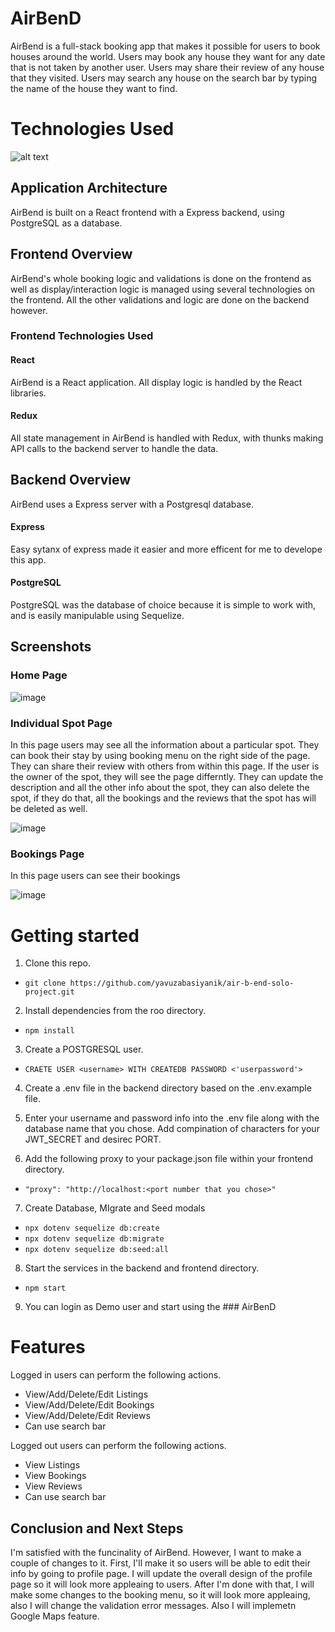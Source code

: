 # AirBenD

AirBend is a full-stack booking app that makes it possible for users to book houses around the world.	Users may book any house they want for any date that is not taken by another user. Users may share their review of any house that they visited. Users may search any house on the search bar by typing the name of the house they want to find.


# Technologies Used
![alt text](https://cdn.discordapp.com/attachments/940373033745547298/952466845057843210/technologies.png)

## Application Architecture

AirBend is built on a React frontend with a Express backend, using PostgreSQL as a database. 


## Frontend Overview

AirBend's whole booking logic and validations is done on the frontend as well as display/interaction logic is managed using several technologies on the frontend. All the other validations and logic are done on the backend however.

### Frontend Technologies Used

#### React 

AirBend is a React application. All display logic is handled by the React libraries.

#### Redux 

All state management in AirBend is handled with Redux, with thunks making API calls to the backend server to handle the data.

## Backend Overview

AirBend uses a Express server with a Postgresql database.

#### Express

Easy sytanx of express made it easier and more efficent for me to develope this app.

#### PostgreSQL

PostgreSQL was the database of choice because it is simple to work with, and is easily manipulable using Sequelize.

## Screenshots

### Home Page

![image](https://user-images.githubusercontent.com/61038486/166872957-245dc295-21d5-4521-94d0-70c9522458eb.png)

### Individual Spot Page
 In this page users may see all the information about a particular spot. They can book their stay by using booking menu on the right side of the page. They can share their review with others from within this page. If the user is the owner of the spot, they will see the page differntly. They can update the description and all the other info about the spot, they can also delete the spot, if they do that, all the bookings and the reviews that the spot has will be deleted as well. 
 
![image](https://user-images.githubusercontent.com/61038486/166873054-54eba4b5-3109-4ff0-be2a-9e0f0ef6bb21.png)

### Bookings Page

In this page users can see their bookings

![image](https://user-images.githubusercontent.com/61038486/166873118-1d31d53d-6e50-4c35-8afd-93c014881f47.png)


# Getting started

 1. Clone this repo.
  * `git clone https://github.com/yavuzabasiyanik/air-b-end-solo-project.git`
 2. Install dependencies from the roo directory.
  * `npm install`
 3. Create a POSTGRESQL user.
  * `CRAETE USER <username> WITH CREATEDB PASSWORD <'userpassword'>`
 4. Create a .env file in the backend directory based on the .env.example file.
 
 5. Enter your username and password info into the .env file along with the database name that you chose. Add compination of characters for your JWT_SECRET and desirec PORT.
 6. Add the following proxy to your package.json file within your frontend directory.
  * `"proxy": "http://localhost:<port number that you chose>"`
 7. Create Database, MIgrate and Seed modals
  * `npx dotenv sequelize db:create`
  * `npx dotenv sequelize db:migrate`
  * `npx dotenv sequelize db:seed:all`
 8. Start the services in the backend and frontend directory.
  * `npm start`
 9. You can login as Demo user and start using the ### AirBenD
 
 # Features
 
 Logged in users can perform the following actions.
 
  * View/Add/Delete/Edit Listings
  * View/Add/Delete/Edit Bookings 
  * View/Add/Delete/Edit Reviews   
  * Can use search bar


Logged out users can perform the following actions.
  * View Listings 
  * View Bookings
  * View Reviews
  * Can use search bar


## Conclusion and Next Steps

I'm satisfied with the funcinality of AirBend. However, I want to make a couple of changes to it. First, I'll make it so users will be able to edit their info by going to profile page. I will update the overall design of the profile page so it will look more appleaing to users. After I'm done with that, I will make some changes to the booking menu, so it will look more appleaing, also I will change the validation error messages. Also I will implemetn Google Maps feature.
 
 
